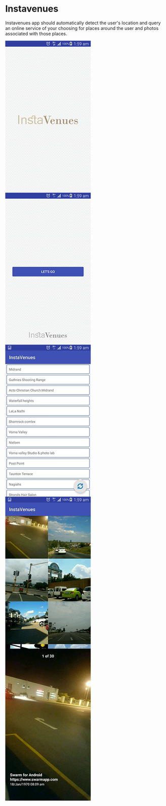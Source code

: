 # Instavenues
Instavenues app should automatically detect the user's location and query an online service of your choosing for places around the user and photos associated with those places.


<img src="images/small/1.png" align="center" />
<img src="images/small/2.png" align="center" />
<img src="images/small/3.png" align="center" />
<img src="images/small/4.png" align="center" />
<img src="images/small/5.png" align="center" />

